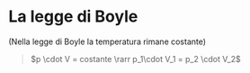 # La legge di Boyle

(Nella legge di Boyle la temperatura rimane costante)

>  $p \cdot V = costante \rarr p_1\cdot V_1 = p_2 \cdot V_2$

